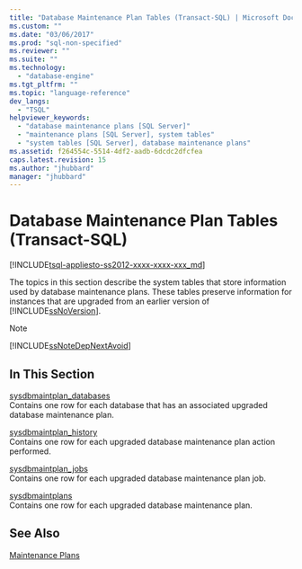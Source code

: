 ```yaml
---
title: "Database Maintenance Plan Tables (Transact-SQL) | Microsoft Docs"
ms.custom: ""
ms.date: "03/06/2017"
ms.prod: "sql-non-specified"
ms.reviewer: ""
ms.suite: ""
ms.technology: 
  - "database-engine"
ms.tgt_pltfrm: ""
ms.topic: "language-reference"
dev_langs: 
  - "TSQL"
helpviewer_keywords: 
  - "database maintenance plans [SQL Server]"
  - "maintenance plans [SQL Server], system tables"
  - "system tables [SQL Server], database maintenance plans"
ms.assetid: f264554c-5514-4df2-aadb-6dcdc2dfcfea
caps.latest.revision: 15
ms.author: "jhubbard"
manager: "jhubbard"
---
```

# Database Maintenance Plan Tables (Transact-SQL)
[!INCLUDE[tsql-appliesto-ss2012-xxxx-xxxx-xxx_md](../../../a9retired/includes/tsql-appliesto-ss2012-xxxx-xxxx-xxx-md.md)]

  The topics in this section describe the system tables that store information used by database maintenance plans. These tables preserve information for instances that are upgraded from an earlier version of [!INCLUDE[ssNoVersion](../../../a9notintoc/includes/ssnoversion-md.md)].  
  
> [!NOTE]  
>  [!INCLUDE[ssNoteDepNextAvoid](../../../analysis-services/multidimensional-models-olap-logical-dimension-objects/includes/ssnotedepnextavoid-md.md)]  
  
## In This Section  
 [sysdbmaintplan_databases](../../../relational-databases/reference/system-tables/sysdbmaintplan-databases-transact-sql.md)  
 Contains one row for each database that has an associated upgraded database maintenance plan.  
  
 [sysdbmaintplan_history](../../../relational-databases/reference/system-tables/sysdbmaintplan-history-transact-sql.md)  
 Contains one row for each upgraded database maintenance plan action performed.  
  
 [sysdbmaintplan_jobs](../../../relational-databases/reference/system-tables/sysdbmaintplan-jobs-transact-sql.md)  
 Contains one row for each upgraded database maintenance plan job.  
  
 [sysdbmaintplans](../../../relational-databases/reference/system-tables/sysdbmaintplans-transact-sql.md)  
 Contains one row for each upgraded database maintenance plan.  
  
## See Also  
 [Maintenance Plans](../../../relational-databases/maintenance-plans/maintenance-plans.md)  
  
  